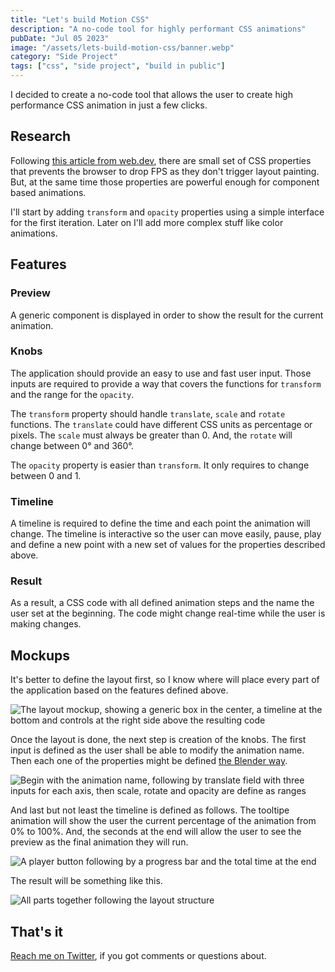 ```yaml
---
title: "Let's build Motion CSS"
description: "A no-code tool for highly performant CSS animations"
pubDate: "Jul 05 2023"
image: "/assets/lets-build-motion-css/banner.webp"
category: "Side Project"
tags: ["css", "side project", "build in public"]
---
```


I decided to create a no-code tool that allows the user to create high performance CSS animation in just a few clicks.

## Research

Following [this article from web.dev](https://web.dev/animations-guide/), there are small set of CSS properties that prevents the browser to drop FPS as they don't trigger layout painting. But, at the same time those properties are powerful enough for component based animations.

I'll start by adding `transform` and `opacity` properties using a simple interface for the first iteration. Later on I'll add more complex stuff like color animations.

## Features

### Preview

A generic component is displayed in order to show the result for the current animation.

### Knobs

The application should provide an easy to use and fast user input. Those inputs are required to provide a way that covers the functions for `transform` and the range for the `opacity`.

The `transform` property should handle `translate`, `scale` and `rotate` functions. The `translate` could have different CSS units as percentage or pixels. The `scale` must always be greater than 0. And, the `rotate` will change between 0° and 360°.

The `opacity` property is easier than `transform`. It only requires to change between 0 and 1.

### Timeline

A timeline is required to define the time and each point the animation will change. The timeline is interactive so the user can move easily, pause, play and define a new point with a new set of values for the properties described above.

### Result

As a result, a CSS code with all defined animation steps and the name the user set at the beginning. The code might change real-time while the user is making changes.

## Mockups

It's better to define the layout first, so I know where will place every part of the application based on the features defined above.

![The layout mockup, showing a generic box in the center, a timeline at the bottom and controls at the right side above the resulting code](/assets/lets-build-motion-css/layout.svg)

Once the layout is done, the next step is creation of the knobs. The first input is defined as the user shall be able to modify the animation name. Then each one of the properties might be defined [the Blender way](https://docs.blender.org/manual/en/latest/editors/properties_editor.html).

![Begin with the animation name, following by translate field with three inputs for each axis, then scale, rotate and opacity are define as ranges](/assets/lets-build-motion-css/knobs.svg)

And last but not least the timeline is defined as follows. The tooltipe animation will show the user the current percentage of the animation from 0% to 100%. And, the seconds at the end will allow the user to see the preview as the final animation they will run.

![A player button following by a progress bar and the total time at the end](/assets/lets-build-motion-css/timeline.svg)

The result will be something like this.

![All parts together following the layout structure](/assets/lets-build-motion-css/banner.webp)

## That's it

[Reach me on Twitter](https://twitter.com/segoqu95), if you got comments or questions about.
